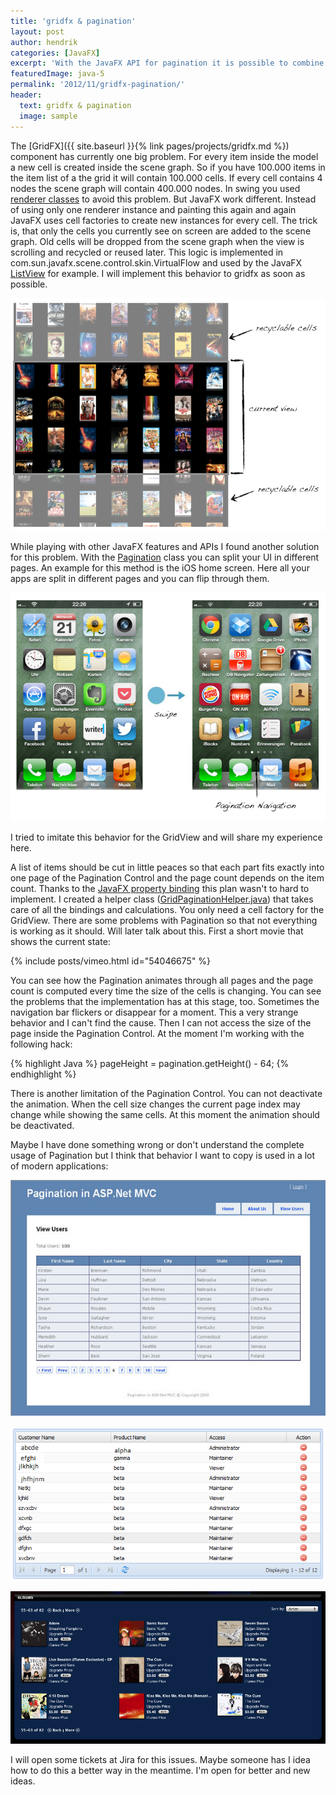 ```yaml
---
title: 'gridfx & pagination'
layout: post
author: hendrik
categories: [JavaFX]
excerpt: 'With the JavaFX API for pagination it is possible to combine GridFX with the given features and create a grid that supports pagination.'
featuredImage: java-5
permalink: '2012/11/gridfx-pagination/'
header:
  text: gridfx & pagination
  image: sample
---
```

The [GridFX]({{ site.baseurl }}{% link pages/projects/gridfx.md %}) component has currently one big problem. For every item inside the model a new cell is created inside the scene graph. So if you have 100.000 items in the item list of a the grid it will contain 100.000 cells. If every cell contains 4 nodes the scene graph will contain 400.000 nodes. In swing you used [renderer classes](http://docs.oracle.com/javase/tutorial/uiswing/components/combobox.html#renderer) to avoid this problem. But JavaFX work different. Instead of using only one renderer instance and painting this again and again JavaFX uses cell factories to create new instances for every cell. The trick is, that only the cells you currently see on screen are added to the scene graph. Old cells will be dropped from the scene graph when the view is scrolling and recycled or reused later. This logic is implemented in com.sun.javafx.scene.control.skin.VirtualFlow and used by the JavaFX [ListView](http://docs.oracle.com/javafx/2/ui_controls/list-view.htm) for example. I will implement this behavior to gridfx as soon as possible.

![pagination1](/assets/posts/guigarage-legacy/pagination1.png)

While playing with other JavaFX features and APIs I found another solution for this problem. With the [Pagination](http://docs.oracle.com/javafx/2/ui_controls/pagination.htm) class you can split your UI in different pages. An example for this method is the iOS home screen. Here all your apps are split in different pages and you can flip through them.

![Pagnation2](/assets/posts/guigarage-legacy/Pagnation2.png)

I tried to imitate this behavior for the GridView and will share my experience here.

A list of items should be cut in little peaces so that each part fits exactly into one page of the Pagination Control and the page count depends on the item count. Thanks to the [JavaFX property binding](http://docs.oracle.com/javafx/2/binding/jfxpub-binding.htm) this plan wasn't to hard to implement. I created a helper class ([GridPaginationHelper.java](https://github.com/guigarage/gridfx/blob/master/src/main/java/com/guigarage/fx/grid/util/GridPaginationHelper.java)) that takes care of all the bindings and calculations. You only need a cell factory for the GridView. There are some problems with Pagination so that not everything is working as it should. Will later talk about this. First a short movie that shows the current state:

{% include posts/vimeo.html id="54046675" %}

You can see how the Pagination animates through all pages and the page count is computed every time the size of the cells is changing. You can see the problems that the implementation has at this stage, too. Sometimes the navigation bar flickers or disappear for a moment. This a very strange behavior and I can't find the cause. Then I can not access the size of the page inside the Pagination Control. At the moment I'm working with the following hack:

{% highlight Java %}
pageHeight = pagination.getHeight() - 64;
{% endhighlight %}

There is another limitation of the Pagination Control. You can not deactivate the animation. When the cell size changes the current page index may change while showing the same cells. At this moment the animation should be deactivated.

Maybe I have done something wrong or don't understand the complete usage of Pagination but I think that behavior I want to copy is used in a lot of modern applications:

![pagination-demo1-150x150](/assets/posts/guigarage-legacy/pagination-demo1.jpg)

![pagination-demo2-150x150](/assets/posts/guigarage-legacy/pagination-demo2.png)

![pagination-demo3-150x150](/assets/posts/guigarage-legacy/pagination-demo3.png)

I will open some tickets at Jira for this issues. Maybe someone has I idea how to do this a better way in the meantime. I'm open for better and new ideas.
